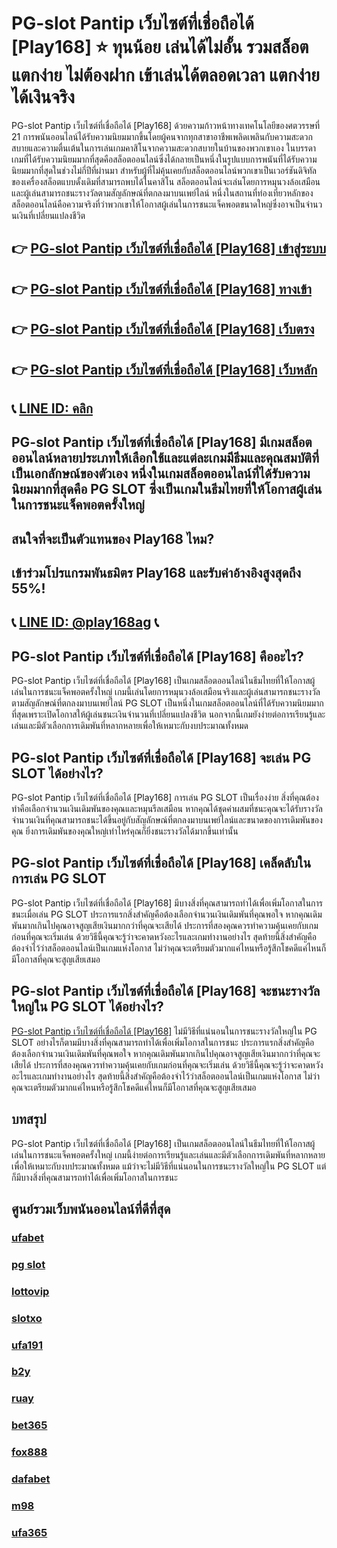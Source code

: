 
# PG-slot Pantip เว็บไซต์ที่เชื่อถือได้ [Play168] ⭐ ทุนน้อย เล่นได้ไม่อั้น รวมสล็อตแตกง่าย ไม่ต้องฝาก เข้าเล่นได้ตลอดเวลา แตกง่าย ได้เงินจริง

PG-slot Pantip เว็บไซต์ที่เชื่อถือได้ [Play168] ด้วยความก้าวหน้าทางเทคโนโลยีของศตวรรษที่ 21 การพนันออนไลน์ได้รับความนิยมมากขึ้นโดยผู้คนจากทุกสาขาอาชีพเพลิดเพลินกับความสะดวกสบายและความตื่นเต้นในการเล่นเกมคาสิโนจากความสะดวกสบายในบ้านของพวกเขาเอง ในบรรดาเกมที่ได้รับความนิยมมากที่สุดคือสล็อตออนไลน์ซึ่งได้กลายเป็นหนึ่งในรูปแบบการพนันที่ได้รับความนิยมมากที่สุดในช่วงไม่กี่ปีที่ผ่านมา
สําหรับผู้ที่ไม่คุ้นเคยกับสล็อตออนไลน์พวกเขาเป็นเวอร์ชันดิจิทัลของเครื่องสล็อตแบบดั้งเดิมที่สามารถพบได้ในคาสิโน สล็อตออนไลน์จะเล่นโดยการหมุนวงล้อเสมือนและผู้เล่นสามารถชนะรางวัลตามสัญลักษณ์ที่ตกลงมาบนเพย์ไลน์ หนึ่งในสถานที่ท่องเที่ยวหลักของสล็อตออนไลน์คือความจริงที่ว่าพวกเขาให้โอกาสผู้เล่นในการชนะแจ็คพอตขนาดใหญ่ซึ่งอาจเป็นจํานวนเงินที่เปลี่ยนแปลงชีวิต

## 👉 [PG-slot Pantip เว็บไซต์ที่เชื่อถือได้ [Play168] เข้าสู่ระบบ](https://bit.ly/3TCj9rY)
## 👉 [PG-slot Pantip เว็บไซต์ที่เชื่อถือได้ [Play168] ทางเข้า](https://bit.ly/3TCj9rY)
## 👉 [PG-slot Pantip เว็บไซต์ที่เชื่อถือได้ [Play168] เว็บตรง](https://bit.ly/3TCj9rY)
## 👉 [PG-slot Pantip เว็บไซต์ที่เชื่อถือได้ [Play168] เว็บหลัก](https://bit.ly/3TCj9rY)
## 📞 [LINE ID: คลิก](https://line.me/R/ti/p/@342mcrfd)

## PG-slot Pantip เว็บไซต์ที่เชื่อถือได้ [Play168] มีเกมสล็อตออนไลน์หลายประเภทให้เลือกใช้และแต่ละเกมมีธีมและคุณสมบัติที่เป็นเอกลักษณ์ของตัวเอง หนึ่งในเกมสล็อตออนไลน์ที่ได้รับความนิยมมากที่สุดคือ PG SLOT ซึ่งเป็นเกมในธีมไทยที่ให้โอกาสผู้เล่นในการชนะแจ็คพอตครั้งใหญ่

## สนใจที่จะเป็นตัวแทนของ Play168 ไหม?
## เข้าร่วมโปรแกรมพันธมิตร Play168 และรับค่าอ้างอิงสูงสุดถึง 55%!
## 📞 [LINE ID: @play168ag](https://bit.ly/3RSGiFl) 📞

## PG-slot Pantip เว็บไซต์ที่เชื่อถือได้ [Play168] คืออะไร?
PG-slot Pantip เว็บไซต์ที่เชื่อถือได้ [Play168] เป็นเกมสล็อตออนไลน์ในธีมไทยที่ให้โอกาสผู้เล่นในการชนะแจ็คพอตครั้งใหญ่ เกมนี้เล่นโดยการหมุนวงล้อเสมือนจริงและผู้เล่นสามารถชนะรางวัลตามสัญลักษณ์ที่ตกลงมาบนเพย์ไลน์
PG SLOT เป็นหนึ่งในเกมสล็อตออนไลน์ที่ได้รับความนิยมมากที่สุดเพราะเปิดโอกาสให้ผู้เล่นชนะเงินจํานวนที่เปลี่ยนแปลงชีวิต นอกจากนี้เกมยังง่ายต่อการเรียนรู้และเล่นและมีตัวเลือกการเดิมพันที่หลากหลายเพื่อให้เหมาะกับงบประมาณทั้งหมด

## PG-slot Pantip เว็บไซต์ที่เชื่อถือได้ [Play168] จะเล่น PG SLOT ได้อย่างไร?
PG-slot Pantip เว็บไซต์ที่เชื่อถือได้ [Play168] การเล่น PG SLOT เป็นเรื่องง่าย สิ่งที่คุณต้องทําคือเลือกจํานวนเงินเดิมพันของคุณและหมุนรีลเสมือน หากคุณได้ชุดค่าผสมที่ชนะคุณจะได้รับรางวัล
จํานวนเงินที่คุณสามารถชนะได้ขึ้นอยู่กับสัญลักษณ์ที่ตกลงมาบนเพย์ไลน์และขนาดของการเดิมพันของคุณ ยิ่งการเดิมพันของคุณใหญ่เท่าไหร่คุณก็ยิ่งชนะรางวัลได้มากขึ้นเท่านั้น

## PG-slot Pantip เว็บไซต์ที่เชื่อถือได้ [Play168] เคล็ดลับในการเล่น PG SLOT
PG-slot Pantip เว็บไซต์ที่เชื่อถือได้ [Play168] มีบางสิ่งที่คุณสามารถทําได้เพื่อเพิ่มโอกาสในการชนะเมื่อเล่น PG SLOT ประการแรกสิ่งสําคัญคือต้องเลือกจํานวนเงินเดิมพันที่คุณพอใจ หากคุณเดิมพันมากเกินไปคุณอาจสูญเสียเงินมากกว่าที่คุณจะเสียได้
ประการที่สองคุณควรทําความคุ้นเคยกับเกมก่อนที่คุณจะเริ่มเล่น ด้วยวิธีนี้คุณจะรู้ว่าจะคาดหวังอะไรและเกมทํางานอย่างไร
สุดท้ายนี้สิ่งสําคัญคือต้องจําไว้ว่าสล็อตออนไลน์เป็นเกมแห่งโอกาส ไม่ว่าคุณจะเตรียมตัวมากแค่ไหนหรือรู้สึกโชคดีแค่ไหนก็มีโอกาสที่คุณจะสูญเสียเสมอ

## PG-slot Pantip เว็บไซต์ที่เชื่อถือได้ [Play168] จะชนะรางวัลใหญ่ใน PG SLOT ได้อย่างไร?
[PG-slot Pantip เว็บไซต์ที่เชื่อถือได้ [Play168]](https://atom.io/themes/pg-slot%20%E0%B9%80%E0%B8%A7%E0%B9%87%E0%B8%9A%E0%B8%95%E0%B8%A3%E0%B8%87) ไม่มีวิธีที่แน่นอนในการชนะรางวัลใหญ่ใน PG SLOT อย่างไรก็ตามมีบางสิ่งที่คุณสามารถทําได้เพื่อเพิ่มโอกาสในการชนะ ประการแรกสิ่งสําคัญคือต้องเลือกจํานวนเงินเดิมพันที่คุณพอใจ หากคุณเดิมพันมากเกินไปคุณอาจสูญเสียเงินมากกว่าที่คุณจะเสียได้
ประการที่สองคุณควรทําความคุ้นเคยกับเกมก่อนที่คุณจะเริ่มเล่น ด้วยวิธีนี้คุณจะรู้ว่าจะคาดหวังอะไรและเกมทํางานอย่างไร
สุดท้ายนี้สิ่งสําคัญคือต้องจําไว้ว่าสล็อตออนไลน์เป็นเกมแห่งโอกาส ไม่ว่าคุณจะเตรียมตัวมากแค่ไหนหรือรู้สึกโชคดีแค่ไหนก็มีโอกาสที่คุณจะสูญเสียเสมอ

## บทสรุป
PG-slot Pantip เว็บไซต์ที่เชื่อถือได้ [Play168] เป็นเกมสล็อตออนไลน์ในธีมไทยที่ให้โอกาสผู้เล่นในการชนะแจ็คพอตครั้งใหญ่ เกมนี้ง่ายต่อการเรียนรู้และเล่นและมีตัวเลือกการเดิมพันที่หลากหลายเพื่อให้เหมาะกับงบประมาณทั้งหมด แม้ว่าจะไม่มีวิธีที่แน่นอนในการชนะรางวัลใหญ่ใน PG SLOT แต่ก็มีบางสิ่งที่คุณสามารถทําได้เพื่อเพิ่มโอกาสในการชนะ

## ศูนย์รวมเว็บพนันออนไลน์ที่ดีที่สุด
### [ufabet](https://atom.io/packages/ufabet)
### [pg slot](https://atom.io/themes/pg%20slot)
### [lottovip](https://atom.io/packages/lottovip)
### [slotxo](https://atom.io/packages/slotxo)
### [ufa191](https://atom.io/packages/ufa191)
### [b2y](https://atom.io/packages/b2y)
### [ruay](https://atom.io/themes/ruay)
### [bet365](https://atom.io/packages/bet365)
### [fox888](https://atom.io/packages/fox888)
### [dafabet](https://atom.io/packages/dafabet)
### [m98](https://atom.io/packages/m98)
### [ufa365](https://atom.io/packages/ufa365)